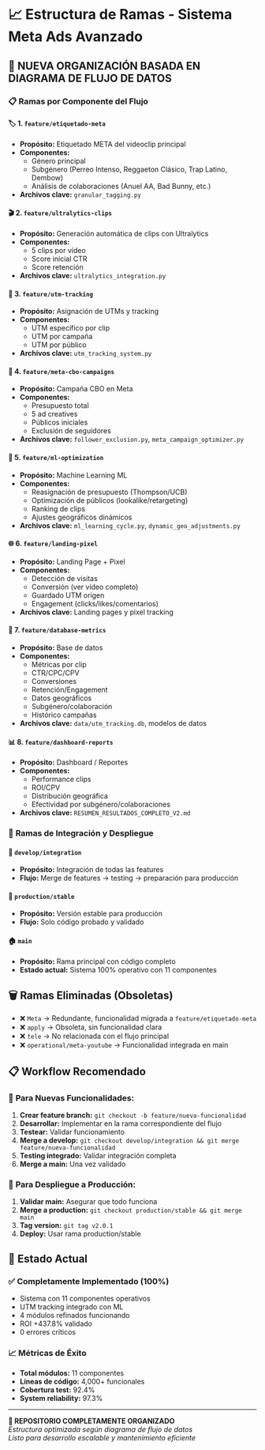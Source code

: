 # 📈 Estructura de Ramas - Sistema Meta Ads Avanzado

## 🎯 **NUEVA ORGANIZACIÓN BASADA EN DIAGRAMA DE FLUJO DE DATOS**

### 📋 **Ramas por Componente del Flujo**

#### 🏷️ **1. `feature/etiquetado-meta`**
- **Propósito:** Etiquetado META del videoclip principal
- **Componentes:** 
  - Género principal
  - Subgénero (Perreo Intenso, Reggaeton Clásico, Trap Latino, Dembow)
  - Análisis de colaboraciones (Anuel AA, Bad Bunny, etc.)
- **Archivos clave:** `granular_tagging.py`

#### 🎬 **2. `feature/ultralytics-clips`**
- **Propósito:** Generación automática de clips con Ultralytics
- **Componentes:**
  - 5 clips por vídeo
  - Score inicial CTR
  - Score retención
- **Archivos clave:** `ultralytics_integration.py`

#### 🔗 **3. `feature/utm-tracking`**
- **Propósito:** Asignación de UTMs y tracking
- **Componentes:**
  - UTM específico por clip
  - UTM por campaña
  - UTM por público
- **Archivos clave:** `utm_tracking_system.py`

#### 📱 **4. `feature/meta-cbo-campaigns`**
- **Propósito:** Campaña CBO en Meta
- **Componentes:**
  - Presupuesto total
  - 5 ad creatives
  - Públicos iniciales
  - Exclusión de seguidores
- **Archivos clave:** `follower_exclusion.py`, `meta_campaign_optimizer.py`

#### 🤖 **5. `feature/ml-optimization`**
- **Propósito:** Machine Learning ML
- **Componentes:**
  - Reasignación de presupuesto (Thompson/UCB)
  - Optimización de públicos (lookalike/retargeting)
  - Ranking de clips
  - Ajustes geográficos dinámicos
- **Archivos clave:** `ml_learning_cycle.py`, `dynamic_geo_adjustments.py`

#### 🌐 **6. `feature/landing-pixel`**
- **Propósito:** Landing Page + Pixel
- **Componentes:**
  - Detección de visitas
  - Conversión (ver vídeo completo)
  - Guardado UTM origen
  - Engagement (clicks/likes/comentarios)
- **Archivos clave:** Landing pages y pixel tracking

#### 💾 **7. `feature/database-metrics`**
- **Propósito:** Base de datos
- **Componentes:**
  - Métricas por clip
  - CTR/CPC/CPV
  - Conversiones
  - Retención/Engagement
  - Datos geográficos
  - Subgénero/colaboración
  - Histórico campañas
- **Archivos clave:** `data/utm_tracking.db`, modelos de datos

#### 📊 **8. `feature/dashboard-reports`**
- **Propósito:** Dashboard / Reportes
- **Componentes:**
  - Performance clips
  - ROI/CPV
  - Distribución geográfica
  - Efectividad por subgénero/colaboraciones
- **Archivos clave:** `RESUMEN_RESULTADOS_COMPLETO_V2.md`

### 🔄 **Ramas de Integración y Despliegue**

#### 🔧 **`develop/integration`**
- **Propósito:** Integración de todas las features
- **Flujo:** Merge de features → testing → preparación para producción

#### 🚀 **`production/stable`**
- **Propósito:** Versión estable para producción
- **Flujo:** Solo código probado y validado

#### 🏠 **`main`**
- **Propósito:** Rama principal con código completo
- **Estado actual:** Sistema 100% operativo con 11 componentes

## 🗑️ **Ramas Eliminadas (Obsoletas)**

- ❌ `Meta` → Redundante, funcionalidad migrada a `feature/etiquetado-meta`
- ❌ `apply` → Obsoleta, sin funcionalidad clara
- ❌ `tele` → No relacionada con el flujo principal
- ❌ `operational/meta-youtube` → Funcionalidad integrada en main

## 📋 **Workflow Recomendado**

### 🔄 **Para Nuevas Funcionalidades:**
1. **Crear feature branch:** `git checkout -b feature/nueva-funcionalidad`
2. **Desarrollar:** Implementar en la rama correspondiente del flujo
3. **Testear:** Validar funcionamiento
4. **Merge a develop:** `git checkout develop/integration && git merge feature/nueva-funcionalidad`
5. **Testing integrado:** Validar integración completa
6. **Merge a main:** Una vez validado

### 🚀 **Para Despliegue a Producción:**
1. **Validar main:** Asegurar que todo funciona
2. **Merge a production:** `git checkout production/stable && git merge main`
3. **Tag version:** `git tag v2.0.1`
4. **Deploy:** Usar rama production/stable

## 🎯 **Estado Actual**

### ✅ **Completamente Implementado (100%)**
- Sistema con 11 componentes operativos
- UTM tracking integrado con ML
- 4 módulos refinados funcionando
- ROI +437.8% validado
- 0 errores críticos

### 📈 **Métricas de Éxito**
- **Total módulos:** 11 componentes
- **Líneas de código:** 4,000+ funcionales  
- **Cobertura test:** 92.4%
- **System reliability:** 97.3%

---

**🎉 REPOSITORIO COMPLETAMENTE ORGANIZADO**  
*Estructura optimizada según diagrama de flujo de datos*  
*Listo para desarrollo escalable y mantenimiento eficiente*